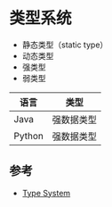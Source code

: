 # 类型系统

* 静态类型（static type）
* 动态类型
* 强类型
* 弱类型

| 语言   | 类型       |
| ------ | ---------- |
| Java   | 强数据类型 |
| Python | 强数据类型 |

## 参考

* [Type System](https://en.wikipedia.org/wiki/Type_system)
